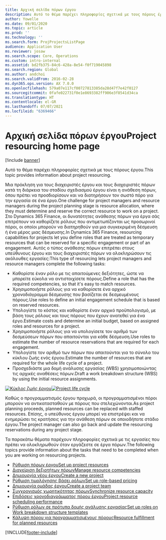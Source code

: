 ```yaml
---
title: Αρχική σελίδα πόρων έργου
description: Αυτό το θέμα παρέχει πληροφορίες σχετικά με τους πόρους έργου.
author: Yowelle
ms.date: 09/01/2020
ms.topic: article
ms.prod: ''
ms.technology: ''
ms.search.form: ProjProjectsListPage
audience: Application User
ms.reviewer: josaw
ms.search.scope: Core, Operations
ms.custom: intro-internal
ms.assetid: bd2fb375-84c6-428a-8e54-f0f719045898
ms.search.region: Global
ms.author: andchoi
ms.search.validFrom: 2016-02-28
ms.dyn365.ops.version: AX 7.0.0
ms.openlocfilehash: 579a07e117cf00727813385da28d47f7e42f0127
ms.sourcegitcommit: 0fafe022731f0e1e8693382ff906e3f8541d34ca
ms.translationtype: HT
ms.contentlocale: el-GR
ms.lasthandoff: 07/07/2021
ms.locfileid: "6369466"
---
```

# <a name="project-resourcing-home-page"></a><span data-ttu-id="70ef2-103">Αρχική σελίδα πόρων έργου</span><span class="sxs-lookup"><span data-stu-id="70ef2-103">Project resourcing home page</span></span>

[!include [banner](../includes/banner.md)]

<span data-ttu-id="70ef2-104">Αυτό το θέμα παρέχει πληροφορίες σχετικά με τους πόρους έργου.</span><span class="sxs-lookup"><span data-stu-id="70ef2-104">This topic provides information about project resourcing.</span></span>

<span data-ttu-id="70ef2-105">Μια πρόκληση για τους διαχειριστές έργου και τους διαχειριστές πόρων κατά τη διάρκεια του σταδίου σχεδιασμού έργου είναι η ανάθεση πόρων, όπου πρέπει να προσδιορίσουν και να διατηρήσουν τον σωστό πόρο για την εργασία σε ένα έργο.</span><span class="sxs-lookup"><span data-stu-id="70ef2-105">One challenge for project managers and resource managers during the project planning stage is resource allocation, where they must determine and reserve the correct resource to work on a project.</span></span> <span data-ttu-id="70ef2-106">Στο Dynamics 365 Finance, οι δυνατότητες ανάθεσης πόρων για έργα σάς επιτρέπουν να καθορίζετε ρόλους που αντιμετωπίζονται ως προσωρινοί πόροι, οι οποίοι μπορούν να διατηρηθούν για μια συγκεκριμένη δέσμευση ή ένα μέρος μιας δέσμευσης.</span><span class="sxs-lookup"><span data-stu-id="70ef2-106">In Dynamics 365 Finance, resourcing capabilities for projects let you define roles that are treated as temporary resources that can be reserved for a specific engagement or part of an engagement.</span></span> <span data-ttu-id="70ef2-107">Αυτός ο τύπος ανάθεσης πόρων επιτρέπει στους υπεύθυνους έργου και τους διαχειριστές πόρων να ολοκληρώσουν τις ακόλουθες εργασίες:</span><span class="sxs-lookup"><span data-stu-id="70ef2-107">This type of resourcing lets project managers and resource managers complete the following tasks:</span></span>

- <span data-ttu-id="70ef2-108">Καθορίστε έναν ρόλο με τις απαιτούμενες δεξιότητες, ώστε να μπορείτε εύκολα να αντιστοιχίσετε πόρους.</span><span class="sxs-lookup"><span data-stu-id="70ef2-108">Define a role that has the required competencies, so that it's easy to match resources.</span></span>
- <span data-ttu-id="70ef2-109">Χρησιμοποιήστε ρόλους για να καθορίσετε ένα αρχικό χρονοδιάγραμμα δέσμευσης που βασίζεται σε δεσμευμένους πόρους.</span><span class="sxs-lookup"><span data-stu-id="70ef2-109">Use roles to define an initial engagement schedule that is based on reserved resources.</span></span>
- <span data-ttu-id="70ef2-110">Υπολογίστε το κόστος και καθορίστε έναν αρχικό προϋπολογισμό, με βάση τους ρόλους και τους πόρους που έχουν ανατεθεί για ένα έργο.</span><span class="sxs-lookup"><span data-stu-id="70ef2-110">Estimate costs and determine an initial budget, based on assigned roles and resources for a project.</span></span>
- <span data-ttu-id="70ef2-111">Χρησιμοποιήστε ρόλους για να υπολογίσετε τον αριθμό των δεσμεύσεων πόρων που απαιτούνται για κάθε δέσμευση.</span><span class="sxs-lookup"><span data-stu-id="70ef2-111">Use roles to estimate the number of resource reservations that are required for each engagement.</span></span>
- <span data-ttu-id="70ef2-112">Υπολογίστε τον αριθμό των πόρων που απαιτούνται για το σύνολο του κύκλου ζωής ενός έργου.</span><span class="sxs-lookup"><span data-stu-id="70ef2-112">Estimate the number of resources that are required for the whole life cycle of a project.</span></span>
- <span data-ttu-id="70ef2-113">Προσχεδιάστε μια δομή ανάλυσης εργασίας (WBS) χρησιμοποιώντας τις αρχικές αναθέσεις πόρων.</span><span class="sxs-lookup"><span data-stu-id="70ef2-113">Draft a work breakdown structure (WBS) by using the initial resource assignments.</span></span>

<span data-ttu-id="70ef2-114">[![Κύκλος ζωής έργου](./media/projectresourcing02-1024x812.jpg)](./media/projectresourcing02.jpg)</span><span class="sxs-lookup"><span data-stu-id="70ef2-114">[![Project life cycle](./media/projectresourcing02-1024x812.jpg)](./media/projectresourcing02.jpg)</span></span>

<span data-ttu-id="70ef2-115">Καθώς ο προγραμματισμός έργου προχωρά, οι προγραμματισμένοι πόροι μπορούν να αντικατασταθούν με πόρους που στελεχώνονται.</span><span class="sxs-lookup"><span data-stu-id="70ef2-115">As project planning proceeds, planned resources can be replaced with staffed resources.</span></span> <span data-ttu-id="70ef2-116">Επίσης, ο υπεύθυνος έργου μπορεί να επιστρέψει και να ενημερώσει τις κρατήσεις για την ανάθεση πόρων σε οποιοδήποτε στάδιο έργου.</span><span class="sxs-lookup"><span data-stu-id="70ef2-116">The project manager can also go back and update the resourcing reservations during any project stage.</span></span>

<span data-ttu-id="70ef2-117">Τα παρακάτω θέματα παρέχουν πληροφορίες σχετικά με τις εργασίες που πρέπει να ολοκληρωθούν όταν εργάζεστε σε έργα πόρων.</span><span class="sxs-lookup"><span data-stu-id="70ef2-117">The following topics provide information about the tasks that need to be completed when you are working on resourcing projects.</span></span>

- [<span data-ttu-id="70ef2-118">Ρύθμιση πόρων έργου</span><span class="sxs-lookup"><span data-stu-id="70ef2-118">Set up project resources</span></span>](set-up-project-resources.md)
- [<span data-ttu-id="70ef2-119">Διαχείριση δεξιοτήτων πόρων</span><span class="sxs-lookup"><span data-stu-id="70ef2-119">Manage resource competencies</span></span>](manage-resource-competencies.md)
- [<span data-ttu-id="70ef2-120">Δημιουργία νέου έργου</span><span class="sxs-lookup"><span data-stu-id="70ef2-120">Create a new project</span></span>](create-new-project.md)
- [<span data-ttu-id="70ef2-121">Ρύθμιση τιμολόγησης βάσει ρόλων</span><span class="sxs-lookup"><span data-stu-id="70ef2-121">Set up role-based pricing</span></span>](set-up-role-based-pricing.md)
- [<span data-ttu-id="70ef2-122">Δημιουργία ομάδας έργου</span><span class="sxs-lookup"><span data-stu-id="70ef2-122">Create a project team</span></span>](create-project-team.md)
- [<span data-ttu-id="70ef2-123">Συγχρονισμός χωρητικότητας πόρων</span><span class="sxs-lookup"><span data-stu-id="70ef2-123">Synchronize resource capacity</span></span>](synchronize-resource-capacity.md)
- [<span data-ttu-id="70ef2-124">Επιδόσεις χρονοδιαγράμματος πόρου έργου</span><span class="sxs-lookup"><span data-stu-id="70ef2-124">Project resource scheduling performance</span></span>](project-scheduling-performance.md)
- [<span data-ttu-id="70ef2-125">Ρύθμιση ρόλων σε πρότυπα δομής ανάλυσης εργασίας</span><span class="sxs-lookup"><span data-stu-id="70ef2-125">Set up roles on Work breakdown structure templates</span></span>](set-up-roles-wbs-template.md)
- [<span data-ttu-id="70ef2-126">Κάλυψη πόρου για προγραμματισμένους πόρους</span><span class="sxs-lookup"><span data-stu-id="70ef2-126">Resource fulfillment for planned resources</span></span>](resource-fulfillment-planned-resources.md)


[!INCLUDE[footer-include](../includes/footer-banner.md)]